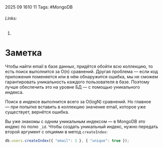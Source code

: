 2025 09 1610 11
Tags: #MongoDB 
###### Links: 
1) 
# Заметка
Чтобы найти email в базе данных, придётся обойти всю коллекцию, то есть поиск выполнится за O(n) сравнений. Другая проблема — если код приложения поменяется или в нём обнаружится ошибка, мы не сможем гарантировать уникальность каждого пользователя в базе. Поэтому лучше обеспечить это на уровне БД — с помощью уникального индекса.

Поиск в индексе выполнится всего за O(logN) сравнений. Но главное — при попытке вставить в коллекцию значение email, которое уже существует, вернётся ошибка.

Вы уже знакомы с одним уникальным индексом — в MongoDB это индекс по полю `_id`. Чтобы создать уникальный индекс, нужно передать второй аргумент с опциями в метод `createIndex`:
```ts
db.users.createIndex({ "email": 1 }, { "unique": true });
```